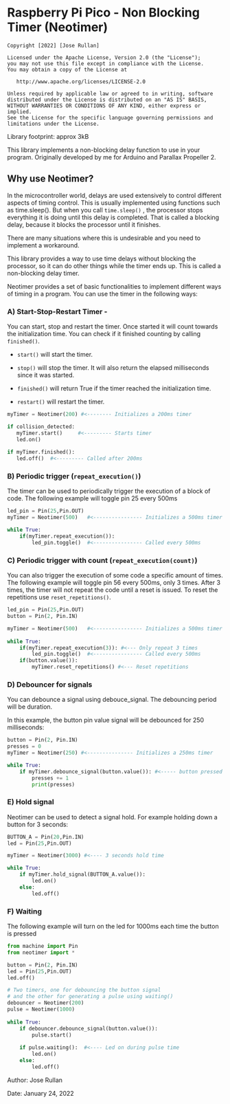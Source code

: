 # Raspberry Pi Pico - Non Blocking Timer (Neotimer)


    Copyright [2022] [Jose Rullan]

    Licensed under the Apache License, Version 2.0 (the "License");
    you may not use this file except in compliance with the License.
    You may obtain a copy of the License at

       http://www.apache.org/licenses/LICENSE-2.0

    Unless required by applicable law or agreed to in writing, software
    distributed under the License is distributed on an "AS IS" BASIS,
    WITHOUT WARRANTIES OR CONDITIONS OF ANY KIND, either express or implied.
    See the License for the specific language governing permissions and
    limitations under the License.

Library footprint: approx 3kB

This library implements a non-blocking delay function
to use in your program. Originally developed by me 
for Arduino and Parallax Propeller 2.


## Why use Neotimer?

In the microcontroller world, delays are used extensively to control different aspects of timing control. 
This is usually implemented using functions such as time.sleep(). But when you call `time.sleep()` ,
the processor stops everything it is doing until this delay is completed.
That is called a blocking delay, because it blocks the processor until it finishes.
 
There are many situations where this is undesirable and you need to implement a workaround.

This library provides a way to use time delays without
blocking the processor, so it can do other things while the timer ends up.
This is called a non-blocking delay timer.
 
Neotimer provides a set of basic functionalities to implement different ways of timing in a program.
You can use the timer in the following ways:
 
### A) Start-Stop-Restart Timer - 

You can start, stop and restart the timer. Once started it will count towards the initialization
time. You can check if it finished counting by calling `finished()`. 

* `start()`   will start the timer.

* `stop()`   will stop the timer.
It will also return the elapsed milliseconds since it was started.

* `finished()`   will return True if the timer reached the initialization time.

* `restart()` will restart the timer.

 ```python
myTimer = Neotimer(200) #<-------- Initializes a 200ms timer

if collision_detected:
    myTimer.start()     #<--------- Starts timer
    led.on()
    
if myTimer.finished():
    led.off()  #<--------- Called after 200ms
```

### B) Periodic trigger (`repeat_execution()`)

The timer can be used to periodically trigger the execution of a block of code. The following example will toggle pin 25 every 500ms

```python
led_pin = Pin(25,Pin.OUT)
myTimer = Neotimer(500)   #<---------------- Initializes a 500ms timer

while True:
    if(myTimer.repeat_execution()):
        led_pin.toggle()  #<---------------- Called every 500ms
```

### C) Periodic trigger with count (`repeat_execution(count)`)

You can also trigger the execution of some code a specific amount of times. The following example will toggle pin 56 every 500ms, only 3 times. 
After 3 times, the timer will not repeat the code until a reset is issued. To reset the repetitions use `reset_repetitions()`.

```python
led_pin = Pin(25,Pin.OUT)
button = Pin(2, Pin.IN)

myTimer = Neotimer(500)   #<---------------- Initializes a 500ms timer
            
while True:
    if(myTimer.repeat_execution(3)): #<--- Only repeat 3 times
        led_pin.toggle()  #<---------------- Called every 500ms
    if(button.value()):
        myTimer.reset_repetitions() #<--- Reset repetitions
```

### D) Debouncer for signals

You can debounce a signal using debouce_signal.
The debouncing period will be duration.

In this example, the button pin value signal will
be debounced for 250 milliseconds:
```python
button = Pin(2, Pin.IN)
presses = 0
myTimer = Neotimer(250) #<--------------- Initializes a 250ms timer

while True:
    if myTimer.debounce_signal(button.value()): #<----- button pressed signal debounced for 250ms
        presses += 1
        print(presses)
```

### E) Hold signal

Neotimer can be used to detect a signal hold. For example holding down a button for 3 seconds:

```python
BUTTON_A = Pin(20,Pin.IN)
led = Pin(25,Pin.OUT)

myTimer = Neotimer(3000) #<---- 3 seconds hold time

while True:
    if myTimer.hold_signal(BUTTON_A.value()):
        led.on()
    else:
        led.off()
```

### F) Waiting

The following example will turn on the led for 1000ms each time the button is pressed

```python
from machine import Pin
from neotimer import *

button = Pin(2, Pin.IN)
led = Pin(25,Pin.OUT)
led.off()

# Two timers, one for debouncing the button signal
# and the other for generating a pulse using waiting()
debouncer = Neotimer(200)
pulse = Neotimer(1000)
 
while True:
    if debouncer.debounce_signal(button.value()):
        pulse.start()
        
    if pulse.waiting():  #<---- Led on during pulse time
        led.on()
    else:
        led.off()
``` 

Author: Jose Rullan

Date: January 24, 2022
